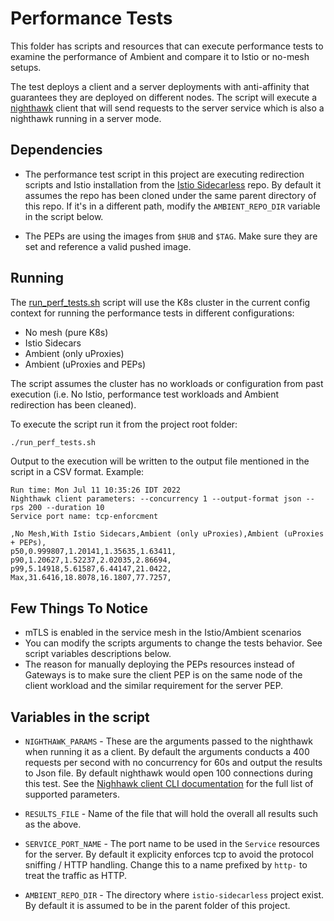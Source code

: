 # Performance Tests

This folder has scripts and resources that can execute performance tests to examine the performance of Ambient and compare it to Istio or no-mesh setups.

The test deploys a client and a server deployments with anti-affinity that guarantees they are deployed on different nodes.
The script will execute a [nighthawk](https://github.com/envoyproxy/nighthawk) client that will send requests to the server service which is also a nighthawk running in a server mode.

## Dependencies

* The performance test script in this project are executing redirection scripts and Istio installation from the [Istio Sidecarless](https://github.com/solo-io/istio-sidecarless) repo.
By default it assumes the repo has been cloned under the same parent directory of this repo. If it's in a different path, modify the `AMBIENT_REPO_DIR` variable in the script below.

* The PEPs are using the images from `$HUB` and `$TAG`. Make sure they are set and reference a valid pushed image.

## Running

The [run_perf_tests.sh](run_perf_tests.sh) script will use the K8s cluster in the current config context for running the performance tests in different configurations:
* No mesh (pure K8s)
* Istio Sidecars
* Ambient (only uProxies)
* Ambient (uProxies and PEPs)

The script assumes the cluster has no workloads or configuration from past execution (i.e. No Istio, performance test workloads and Ambient redirection has been cleaned).

To execute the script run it from the project root folder:
```sh
./run_perf_tests.sh
```

Output to the execution will be written to the output file mentioned in the script in a CSV format. Example:

```csv
Run time: Mon Jul 11 10:35:26 IDT 2022
Nighthawk client parameters: --concurrency 1 --output-format json --rps 200 --duration 10
Service port name: tcp-enforcment

,No Mesh,With Istio Sidecars,Ambient (only uProxies),Ambient (uProxies + PEPs),
p50,0.999807,1.20141,1.35635,1.63411,
p90,1.20627,1.52237,2.02035,2.86694,
p99,5.14918,5.61587,6.44147,21.0422,
Max,31.6416,18.8078,16.1807,77.7257,
```

## Few Things To Notice
* mTLS is enabled in the service mesh in the Istio/Ambient scenarios
* You can modify the scripts arguments to change the tests behavior. See script variables descriptions below.
* The reason for manually deploying the PEPs resources instead of Gateways is to make sure the client PEP is on the same node of the client workload and the similar requirement for the server PEP.

## Variables in the script

* `NIGHTHAWK_PARAMS` - These are the arguments passed to the nighthawk when running it as a client. By default the arguments conducts a 400 requests per second with no concurrency for 60s and output the results to Json file. By default nighthawk would open 100 connections during this test. See the [Nighhawk client CLI documentation](https://github.com/envoyproxy/nighthawk#using-the-nighthawk-client-cli) for the full list of supported parameters.

* `RESULTS_FILE` - Name of the file that will hold the overall all results such as the above.

* `SERVICE_PORT_NAME` - The port name to be used in the `Service` resources for the server. By default it explicity enforces tcp to avoid the protocol sniffing / HTTP handling. Change this to a name prefixed by `http-` to treat the traffic as HTTP.

* `AMBIENT_REPO_DIR` - The directory where `istio-sidecarless` project exist. By default it is assumed to be in the parent folder of this project.
